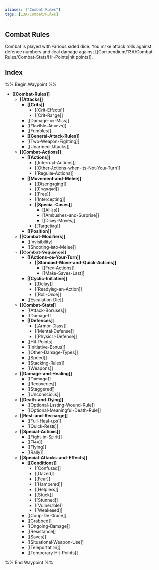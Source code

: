 ```yaml
---
aliases: ["Combat Rules"]
tags: [13A/Combat/Rules]
---
```


## Combat Rules

Combat is played with various sided dice. You make attack rolls against defence numbers and deal damage against [[Compendium/13A/Combat-Rules/Combat-Stats/Hit-Points|hit points]].

## Index

%% Begin Waypoint %%
- **[[Combat-Rules]]**
	- **[[Attacks]]**
		- **[[Crits]]**
			- [[Crit-Effects]]
			- [[Crit-Range]]
		- [[Damage-on-Miss]]
		- [[Flexible-Attacks]]
		- [[Fumbles]]
		- **[[General-Attack-Rules]]**
		- [[Two-Weapon-Fighting]]
		- [[Unarmed-Attacks]]
	- **[[Combat-Actions]]**
		- **[[Actions]]**
			- [[Interrupt-Actions]]
			- [[Other-Actions-when-its-Not-Your-Turn]]
			- [[Regular-Actions]]
		- **[[Movement-and-Melee]]**
			- [[Disengaging]]
			- [[Engaged]]
			- [[Free]]
			- [[Intercepting]]
			- **[[Special-Cases]]**
				- [[Allies]]
				- [[Ambushes-and-Surprise]]
				- [[Dicey-Moves]]
			- [[Targeting]]
		- **[[Position]]**
	- **[[Combat-Modifiers]]**
		- [[Invisibility]]
		- [[Shooting-into-Melee]]
	- **[[Combat-Sequence]]**
		- **[[Actions-on-Your-Turn]]**
			- **[[Standard-Move-and-Quick-Actions]]**
				- [[Free-Actions]]
				- [[Make-Saves-Last]]
		- **[[Cyclic-Initiative]]**
			- [[Delay]]
			- [[Readying-an-Action]]
			- [[Roll-Once]]
		- [[Escalation-Die]]
	- **[[Combat-Stats]]**
		- [[Attack-Bonuses]]
		- [[Damage]]
		- **[[Defences]]**
			- [[Armor-Class]]
			- [[Mental-Defense]]
			- [[Physical-Defense]]
		- [[Hit-Points]]
		- [[Initiative-Bonus]]
		- [[Other-Damage-Types]]
		- [[Speed]]
		- [[Stacking-Rules]]
		- [[Weapons]]
	- **[[Damage-and-Healing]]**
		- [[Damage]]
		- [[Recoveries]]
		- [[Staggered]]
		- [[Unconscious]]
	- **[[Death-and-Dying]]**
		- [[Optional-Lasting-Wound-Rule]]
		- [[Optional-Meaningful-Death-Rule]]
	- **[[Rest-and-Recharge]]**
		- [[Full-Heal-ups]]
		- [[Quick-Rests]]
	- **[[Special-Actions]]**
		- [[Fight-in-Spirit]]
		- [[Flee]]
		- [[Flying]]
		- [[Rally]]
	- **[[Special-Attacks-and-Effects]]**
		- **[[Conditions]]**
			- [[Confused]]
			- [[Dazed]]
			- [[Fear]]
			- [[Hampered]]
			- [[Helpless]]
			- [[Stuck]]
			- [[Stunned]]
			- [[Vulnerable]]
			- [[Weakened]]
		- [[Coup-De-Grace]]
		- [[Grabbed]]
		- [[Ongoing-Damage]]
		- [[Resistance]]
		- [[Saves]]
		- [[Situational-Weapon-Use]]
		- [[Teleportation]]
		- [[Temporary-Hit-Points]]

%% End Waypoint %%
